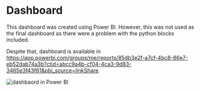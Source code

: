 # Dashboard

This dashboard was created using Power BI. However, this was not used as the final dashboard as there were a problem with the python blocks included.

Despite that, dashboard is available in https://app.powerbi.com/groups/me/reports/85db3e2f-a7cf-4bc8-86e7-eb52dab74a3b?ctid=abcc9a4b-cf04-4ca3-9d83-3465e3f43f61&pbi_source=linkShare.

![dashbaord in Power BI](http://sentimentanalysis.tanniestudio.com/images/dashboarddeploypbi.png)
